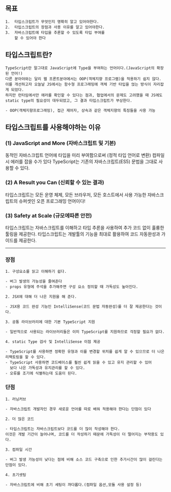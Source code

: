 ## 목표

```
1.  타입스크립트가 무엇인지 명확히 알고 있어야한다.
2.  타입스크립트의 장점과 사용 이유를 알고 있어야한다.
3.  자바스크립트에 타입을 추론할 수 있도록 타입 부여를
    할 수 있어야 한다
```

## 타입스크립트란?

```
TypeScript란 말그대로 JavaScript에 Type을 부여하는 언어이다.(JavaScript의 확장된 언어!)
다른 분아야와는 달리 웹 프론트분야에서는 OOP(객체지향 프로그램)을 적용하기 쉽지 않다. 이를 개선하고자 오늘날 JS에서는 함수형 프로그래밍에 객체 기반 타입을 얹는 방식이 자리잡게 되었다.
하지만 런타임에서만 에러를 확인할 수 있다는 점과, 협업에서의 문제도 고려했을 때 JS에도 static type의 필요성이 대두되었고, 그 결과 타입스크립트가 부상한다.

- OOP(객체지향프로그래밍), 접근 제어자, 상속과 같은 객체지향의 특징들을 사용 가능
```

## 타입스크립트를 사용해야하는 이유

### (1) JavaScript and More (자바스크립트 및 기본)

동적인 자바스크립트 언어에 타입을 미리 부여함으로써 (정적 타입 언어로 변환) 컴파일 시 에러를 잡을 수가 있다
TypeScript는 기존의 자바스크립트(ES5) 문법을 그대로 사용할 수 있다.

### (2) A Result you Can (신뢰할 수 있는 결과)

타입스크립트는 모든 운영 체제, 모든 브라우저, 모든 호스트에서 사용 가능한 자바스크립트의 슈퍼셋인 오픈 프로그래밍 언어이다!

### (3) Safety at Scale (규모에따른 안전)

타입스크립트는 자바스크립트를 이해하고 타입 추론을 사용하여 추가 코드 없이 훌륭한 툴링을 제공한다. 타입스크립트는 개발툴의 기능을 최대로 활용하여 코드 자동완성과 가이드를 제공한다.

---

### 장점

```
1. 구성요소를 읽고 이해하기 쉽다.

- 버그 발생의 가능성을 줄여준다
- props 유형에 주석을 추가해주면 구성 요소 정의할 때 가독성도 높아진다.

2. JSX에 대해 더 나은 지원을 해 준다.

- JSX용 코드 완성 기능인 IntelliSense(코드 문법 자동완성)를 더 잘 제공한다는 것이다.

3. 공통 라이브러리에 대한 기본 TypeScript 지원

- 일반적으로 사용되는 라이브러리들은 이미 TypeScript를 지원하므로 걱정할 필요가 없다.

4. static Type 검사 및 IntelliSense 이점 제공

- TypeScript를 사용하면 정확한 유형과 이를 변경할 위치를 쉽게 알 수 있으므로 더 나은 리팩토링을 할 수 있다.
- TypeScript 사용하면 코드베이스를 훨씬 쉽게 읽을 수 있고 유지 관리할 수 있어
  보다 나은 가독성과 유지관리를 할 수 있다.
- 오류를 조기에 식별하는데 도움이 된다.
```

### 단점

```
1. 러닝커브

- 자바스크립트 개발자인 경우 새로운 언어를 따로 배워 적용해야 한다는 단점이 있다

2. 더 많은 코드

- 타입스크립트는 자바스크립트보다 코드를 더 많이 작성해야 한다.
이것은 개발 기간이 늘어나며, 코드를 더 작성하기 때문에 가독성이 더 떨어지는 부작용도 있다.

3. 컴파일 시간

- 버그 발생 가능성이 낮다는 점에 비해 소스 코드 구축으로 인한 추가시간이 많이 걸린다는 단점이 있다.

4. 초기셋팅

- 자바스크립트에 비해 초기 세팅이 까다롭다.(컴파일 옵션,모듈 사용 설정 등)
```

